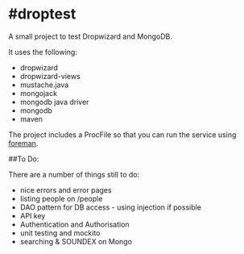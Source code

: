 #droptest
========

A small project to test Dropwizard and MongoDB.

It uses the following:
* dropwizard
* dropwizard-views
* mustache.java
* mongojack
* mongodb java driver
* mongodb
* maven

The project includes a ProcFile so that you can run the service using [foreman](https://github.com/ddollar/foreman).

##To Do:

There are a number of things still to do:

* nice errors and error pages
* listing people on /people
* DAO pattern for DB access - using injection if possible
* API key
* Authentication and Authorisation
* unit testing and mockito
* searching & SOUNDEX on Mongo
